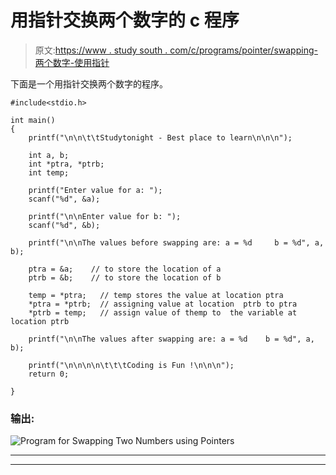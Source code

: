 # 用指针交换两个数字的 c 程序

> 原文:[https://www . study south . com/c/programs/pointer/swapping-两个数字-使用指针](https://www.studytonight.com/c/programs/pointer/swapping-two-numbers-using-pointers)

下面是一个用指针交换两个数字的程序。

```
#include<stdio.h>

int main()
{
    printf("\n\n\t\tStudytonight - Best place to learn\n\n\n");

    int a, b;
    int *ptra, *ptrb;
    int temp;

    printf("Enter value for a: ");
    scanf("%d", &a);

    printf("\n\nEnter value for b: ");
    scanf("%d", &b);

    printf("\n\nThe values before swapping are: a = %d     b = %d", a, b);

    ptra = &a;    // to store the location of a
    ptrb = &b;    // to store the location of b

    temp = *ptra;   // temp stores the value at location ptra
    *ptra = *ptrb;  // assigning value at location  ptrb to ptra
    *ptrb = temp;   // assign value of themp to  the variable at location ptrb

    printf("\n\nThe values after swapping are: a = %d    b = %d", a, b);

    printf("\n\n\n\n\t\t\tCoding is Fun !\n\n\n");
    return 0;

}
```

### 输出:

![Program for Swapping Two Numbers using Pointers](../Images/7b414e30ec8ad019adc068ed7040477e.png)

* * *

* * *
